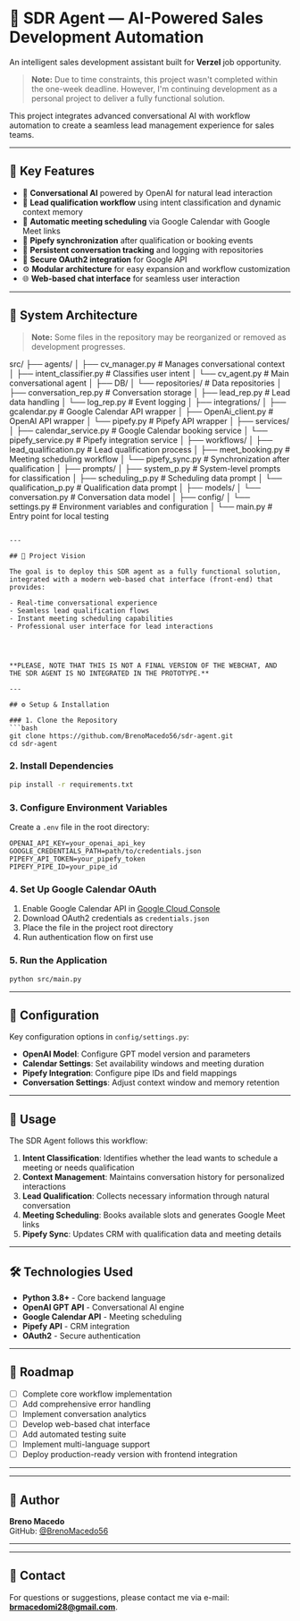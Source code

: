 # 🤖 SDR Agent — AI-Powered Sales Development Automation

An intelligent sales development assistant built for **Verzel** job opportunity.

> **Note:** Due to time constraints, this project wasn't completed within the one-week deadline. However, I'm continuing development as a personal project to deliver a fully functional solution.

This project integrates advanced conversational AI with workflow automation to create a seamless lead management experience for sales teams.

---

## 🚀 Key Features

- 💬 **Conversational AI** powered by OpenAI for natural lead interaction  
- 🧠 **Lead qualification workflow** using intent classification and dynamic context memory  
- 📅 **Automatic meeting scheduling** via Google Calendar with Google Meet links  
- 🔁 **Pipefy synchronization** after qualification or booking events  
- 🧾 **Persistent conversation tracking** and logging with repositories  
- 🔐 **Secure OAuth2 integration** for Google API  
- ⚙️ **Modular architecture** for easy expansion and workflow customization  
- 🌐 **Web-based chat interface** for seamless user interaction

---

## 🧩 System Architecture

> **Note:** Some files in the repository may be reorganized or removed as development progresses.

src/
├── agents/
│   ├── cv_manager.py              # Manages conversational context
│   ├── intent_classifier.py       # Classifies user intent
│   └── cv_agent.py                # Main conversational agent
│
├── DB/
│   └── repositories/              # Data repositories
│       ├── conversation_rep.py    # Conversation storage
│       ├── lead_rep.py            # Lead data handling
│       └── log_rep.py             # Event logging
│
├── integrations/
│   ├── gcalendar.py               # Google Calendar API wrapper
│   ├── OpenAi_client.py           # OpenAI API wrapper
│   └── pipefy.py                  # Pipefy API wrapper
│
├── services/
│   ├── calendar_service.py        # Google Calendar booking service
│   └── pipefy_service.py          # Pipefy integration service
│
├── workflows/
│   ├── lead_qualification.py      # Lead qualification process
│   ├── meet_booking.py            # Meeting scheduling workflow
│   └── pipefy_sync.py             # Synchronization after qualification
│
├── prompts/
│   ├── system_p.py                # System-level prompts for classification
│   ├── scheduling_p.py            # Scheduling data prompt
│   └── qualification_p.py         # Qualification data prompt
│
├── models/
│   └── conversation.py            # Conversation data model
│
├── config/
│   └── settings.py                # Environment variables and configuration
│
└── main.py                        # Entry point for local testing
```

---

## 🎯 Project Vision

The goal is to deploy this SDR agent as a fully functional solution, integrated with a modern web-based chat interface (front-end) that provides:

- Real-time conversational experience
- Seamless lead qualification flows
- Instant meeting scheduling capabilities
- Professional user interface for lead interactions




**PLEASE, NOTE THAT THIS IS NOT A FINAL VERSION OF THE WEBCHAT, AND THE SDR AGENT IS NO INTEGRATED IN THE PROTOTYPE.**

---

## ⚙️ Setup & Installation

### 1. Clone the Repository
```bash
git clone https://github.com/BrenoMacedo56/sdr-agent.git
cd sdr-agent
```

### 2. Install Dependencies
```bash
pip install -r requirements.txt
```

### 3. Configure Environment Variables

Create a `.env` file in the root directory:
```env
OPENAI_API_KEY=your_openai_api_key
GOOGLE_CREDENTIALS_PATH=path/to/credentials.json
PIPEFY_API_TOKEN=your_pipefy_token
PIPEFY_PIPE_ID=your_pipe_id
```

### 4. Set Up Google Calendar OAuth

1. Enable Google Calendar API in [Google Cloud Console](https://console.cloud.google.com/)
2. Download OAuth2 credentials as `credentials.json`
3. Place the file in the project root directory
4. Run authentication flow on first use

### 5. Run the Application
```bash
python src/main.py
```

---

## 🔧 Configuration

Key configuration options in `config/settings.py`:

- **OpenAI Model**: Configure GPT model version and parameters
- **Calendar Settings**: Set availability windows and meeting duration
- **Pipefy Integration**: Configure pipe IDs and field mappings
- **Conversation Settings**: Adjust context window and memory retention

---

## 📝 Usage

The SDR Agent follows this workflow:

1. **Intent Classification**: Identifies whether the lead wants to schedule a meeting or needs qualification
2. **Context Management**: Maintains conversation history for personalized interactions
3. **Lead Qualification**: Collects necessary information through natural conversation
4. **Meeting Scheduling**: Books available slots and generates Google Meet links
5. **Pipefy Sync**: Updates CRM with qualification data and meeting details

---

## 🛠️ Technologies Used

- **Python 3.8+** - Core backend language
- **OpenAI GPT API** - Conversational AI engine
- **Google Calendar API** - Meeting scheduling
- **Pipefy API** - CRM integration
- **OAuth2** - Secure authentication

---

## 🚧 Roadmap

- [ ] Complete core workflow implementation
- [ ] Add comprehensive error handling
- [ ] Implement conversation analytics
- [ ] Develop web-based chat interface
- [ ] Add automated testing suite
- [ ] Implement multi-language support
- [ ] Deploy production-ready version with frontend integration

---

---

## 👤 Author

**Breno Macedo**  
GitHub: [@BrenoMacedo56](https://github.com/BrenoMacedo56)

---

---

## 📧 Contact

For questions or suggestions, please contact me via e-mail: **brmacedomi28@gmail.com**. 
 
